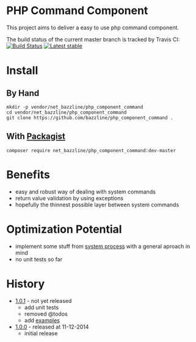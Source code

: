 # PHP Command Component

This project aims to deliver a easy to use php command component.

The build status of the current master branch is tracked by Travis CI:
[![Build Status](https://travis-ci.org/bazzline/php_component_command.png?branch=master)](http://travis-ci.org/bazzline/php_component_command)
[![Latest stable](https://img.shields.io/packagist/v/net_bazzline/php_component_command.svg)](https://packagist.org/packages/net_bazzline/php_component_command)

<!--
The scrutinizer status are:
[![code quality](https://scrutinizer-ci.com/g/bazzline/php_component_command/badges/quality-score.png?b=master)](https://scrutinizer-ci.com/g/bazzline/php_component_command/) | [![code coverage](https://scrutinizer-ci.com/g/bazzline/php_component_command/badges/coverage.png?b=master)](https://scrutinizer-ci.com/g/bazzline/php_component_command/) | [![build status](https://scrutinizer-ci.com/g/bazzline/php_component_command/badges/build.png?b=master)](https://scrutinizer-ci.com/g/bazzline/php_component_command/)

The versioneye status is:
@todo
[![Dependency Status](https://www.versioneye.com/user/projects/54036dbbeab62ac615000143/badge.svg?style=flat)](https://www.versioneye.com/user/projects/54036dbbeab62ac615000143)

Take a look on [ohloh.net](https://www.ohloh.net/p/php_component_command).
-->

# Install

## By Hand

    mkdir -p vendor/net_bazzline/php_component_command
    cd vendor/net_bazzline/php_component_command
    git clone https://github.com/bazzline/php_component_command .

## With [Packagist](https://packagist.org/packages/net_bazzline/php_component_command)

    composer require net_bazzline/php_component_command:dev-master

# Benefits

* easy and robust way of dealing with system commands
* return value validation by using exceptions
* hopefully the thinnest possible layer between system commands

# Optimization Potential

* implement some stuff from [system process](https://github.com/jakobwesthoff/systemProcess) with a general aproach in mind
* no unit tests so far

<!--
# API

@todo
Thanks to [apigen](https://github.com/apigen/apigen), the api is available in the [document](https://github.com/bazzline/php_component_code_generator/blob/master/document/index.html) section or [online](http://code.bazzline.net/).
-->

# History

* [1.0.1](https://github.com/bazzline/php_component_command/tree/1.0.1) - not yet released
    * add unit tests
    * removed @todos
    * add [examples](https://github.com/stevleibelt/examples/blob/master/php/pdf/soffice/ZipCommand.php)
* [1.0.0](https://github.com/bazzline/php_component_command/tree/1.0.0) - released at 11-12-2014
    * initial release
